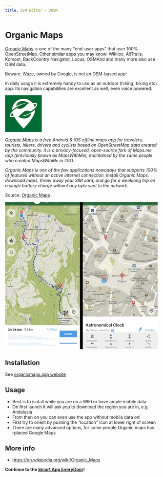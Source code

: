 ```yaml
---
title: OSM Editor - JOSM
---
```

# Organic Maps

[Organic Maps](https://organicmaps.app/) is one of the many "end-user apps" that user 100% OpenStreetMap.
Other similar apps you may know: Wikiloc, AllTrails, Komoot, BackCountry Navigator, Locus, 
OSMAnd and many more also use OSM data.

Beware: Waze, owned by Google, is not an OSM-based app!

In daily usage it is extremely handy to use as an outdoor (hiking, biking etc) app. 
Its navigation capabilities are excellent as well, even voice powered.

![Logo](../assets/images/organic-logo.png)

*[Organic Maps](https://organicmaps.app/) is a free Android & iOS offline maps app for travelers, 
tourists, hikers, drivers and cyclists based on OpenStreetMap data created by the community. 
It is a privacy-focused, open-source fork of Maps.me app (previously known as MapsWithMe), 
maintained by the same people who created MapsWithMe in 2011.*

*Organic Maps is one of the few applications nowadays that supports 100% of features without an active Internet connection. 
Install Organic Maps, download maps, throw away your SIM card, and go for a weeklong trip on a single battery charge without any 
byte sent to the network.*

Source: [Organic Maps](https://organicmaps.app/) .

![Logo](../assets/images/organic-screen.jpg)

## Installation

See [organicmaps.app website](https://organicmaps.app/)

## Usage

* Best is to isntall while you are on a WIFI or have ample mobile data
* On first launch it will ask you to download the region you are in, e.g. Andalusia
* From then on you can even use the app without mobile data on!
* First try to orient by pushing the "location" icon at lower right of screen
* There are many advanced options, for some people Organic maps has rplaced Google Maps

## More info

* https://en.wikipedia.org/wiki/Organic_Maps

**Continue to the [Smart App EveryDoor](apps/everydoor.md)!**
